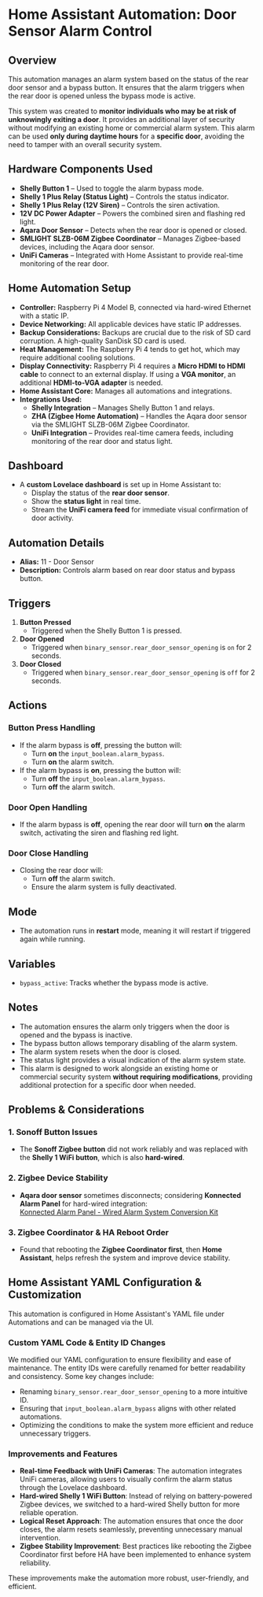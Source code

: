 # Home Assistant Automation: Door Sensor Alarm Control

## Overview
This automation manages an alarm system based on the status of the rear door sensor and a bypass button. It ensures that the alarm triggers when the rear door is opened unless the bypass mode is active.

This system was created to **monitor individuals who may be at risk of unknowingly exiting a door**. It provides an additional layer of security without modifying an existing home or commercial alarm system. This alarm can be used **only during daytime hours** for a **specific door**, avoiding the need to tamper with an overall security system.

## Hardware Components Used
- **Shelly Button 1** – Used to toggle the alarm bypass mode.
- **Shelly 1 Plus Relay (Status Light)** – Controls the status indicator.
- **Shelly 1 Plus Relay (12V Siren)** – Controls the siren activation.
- **12V DC Power Adapter** – Powers the combined siren and flashing red light.
- **Aqara Door Sensor** – Detects when the rear door is opened or closed.
- **SMLIGHT SLZB-06M Zigbee Coordinator** – Manages Zigbee-based devices, including the Aqara door sensor.
- **UniFi Cameras** – Integrated with Home Assistant to provide real-time monitoring of the rear door.

## Home Automation Setup
- **Controller:** Raspberry Pi 4 Model B, connected via hard-wired Ethernet with a static IP.
- **Device Networking:** All applicable devices have static IP addresses.
- **Backup Considerations:** Backups are crucial due to the risk of SD card corruption. A high-quality SanDisk SD card is used.
- **Heat Management:** The Raspberry Pi 4 tends to get hot, which may require additional cooling solutions.
- **Display Connectivity:** Raspberry Pi 4 requires a **Micro HDMI to HDMI cable** to connect to an external display. If using a **VGA monitor**, an additional **HDMI-to-VGA adapter** is needed.
- **Home Assistant Core:** Manages all automations and integrations.
- **Integrations Used:**
  - **Shelly Integration** – Manages Shelly Button 1 and relays.
  - **ZHA (Zigbee Home Automation)** – Handles the Aqara door sensor via the SMLIGHT SLZB-06M Zigbee Coordinator.
  - **UniFi Integration** – Provides real-time camera feeds, including monitoring of the rear door and status light.

## Dashboard
- A **custom Lovelace dashboard** is set up in Home Assistant to:
  - Display the status of the **rear door sensor**.
  - Show the **status light** in real time.
  - Stream the **UniFi camera feed** for immediate visual confirmation of door activity.

## Automation Details
- **Alias:** 11 - Door Sensor
- **Description:** Controls alarm based on rear door status and bypass button.

## Triggers
1. **Button Pressed**
   - Triggered when the Shelly Button 1 is pressed.
2. **Door Opened**
   - Triggered when `binary_sensor.rear_door_sensor_opening` is `on` for 2 seconds.
3. **Door Closed**
   - Triggered when `binary_sensor.rear_door_sensor_opening` is `off` for 2 seconds.

## Actions
### Button Press Handling
- If the alarm bypass is **off**, pressing the button will:
  - Turn **on** the `input_boolean.alarm_bypass`.
  - Turn **on** the alarm switch.
- If the alarm bypass is **on**, pressing the button will:
  - Turn **off** the `input_boolean.alarm_bypass`.
  - Turn **off** the alarm switch.

### Door Open Handling
- If the alarm bypass is **off**, opening the rear door will turn **on** the alarm switch, activating the siren and flashing red light.

### Door Close Handling
- Closing the rear door will:
  - Turn **off** the alarm switch.
  - Ensure the alarm system is fully deactivated.

## Mode
- The automation runs in **restart** mode, meaning it will restart if triggered again while running.

## Variables
- `bypass_active`: Tracks whether the bypass mode is active.

## Notes
- The automation ensures the alarm only triggers when the door is opened and the bypass is inactive.
- The bypass button allows temporary disabling of the alarm system.
- The alarm system resets when the door is closed.
- The status light provides a visual indication of the alarm system state.
- This alarm is designed to work alongside an existing home or commercial security system **without requiring modifications**, providing additional protection for a specific door when needed.

## Problems & Considerations
### 1. **Sonoff Button Issues**
- The **Sonoff Zigbee button** did not work reliably and was replaced with the **Shelly 1 WiFi button**, which is also **hard-wired**.

### 2. **Zigbee Device Stability**
- **Aqara door sensor** sometimes disconnects; considering **Konnected Alarm Panel** for hard-wired integration:  
  [Konnected Alarm Panel - Wired Alarm System Conversion Kit](https://konnected.io/products/konnected-alarm-panel-wired-alarm-system-conversion-kit)

### 3. **Zigbee Coordinator & HA Reboot Order**
- Found that rebooting the **Zigbee Coordinator first**, then **Home Assistant**, helps refresh the system and improve device stability.

## Home Assistant YAML Configuration & Customization
This automation is configured in Home Assistant's YAML file under Automations and can be managed via the UI.

### Custom YAML Code & Entity ID Changes
We modified our YAML configuration to ensure flexibility and ease of maintenance. The entity IDs were carefully renamed for better readability and consistency. Some key changes include:
- Renaming `binary_sensor.rear_door_sensor_opening` to a more intuitive ID.
- Ensuring that `input_boolean.alarm_bypass` aligns with other related automations.
- Optimizing the conditions to make the system more efficient and reduce unnecessary triggers.

### Improvements and Features
- **Real-time Feedback with UniFi Cameras**: The automation integrates UniFi cameras, allowing users to visually confirm the alarm status through the Lovelace dashboard.
- **Hard-wired Shelly 1 WiFi Button**: Instead of relying on battery-powered Zigbee devices, we switched to a hard-wired Shelly button for more reliable operation.
- **Logical Reset Approach**: The automation ensures that once the door closes, the alarm resets seamlessly, preventing unnecessary manual intervention.
- **Zigbee Stability Improvement**: Best practices like rebooting the Zigbee Coordinator first before HA have been implemented to enhance system reliability.

These improvements make the automation more robust, user-friendly, and efficient.

